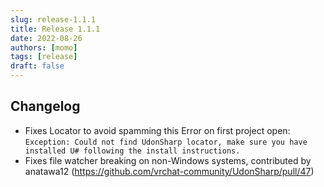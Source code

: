 ```yaml
---
slug: release-1.1.1
title: Release 1.1.1
date: 2022-08-26
authors: [momo]
tags: [release]
draft: false
---
```


## Changelog
- Fixes Locator to avoid spamming this Error on first project open: `Exception: Could not find UdonSharp locator, make sure you have installed U# following the install instructions.`
- Fixes file watcher breaking on non-Windows systems, contributed by anatawa12 (https://github.com/vrchat-community/UdonSharp/pull/47)